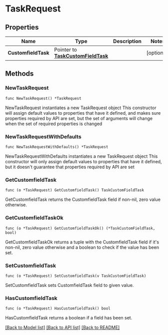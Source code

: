# TaskRequest

## Properties

Name | Type | Description | Notes
------------ | ------------- | ------------- | -------------
**CustomfieldTask** | Pointer to [**TaskCustomFieldTask**](task.CustomFieldTask.md) |  | [optional] 

## Methods

### NewTaskRequest

`func NewTaskRequest() *TaskRequest`

NewTaskRequest instantiates a new TaskRequest object
This constructor will assign default values to properties that have it defined,
and makes sure properties required by API are set, but the set of arguments
will change when the set of required properties is changed

### NewTaskRequestWithDefaults

`func NewTaskRequestWithDefaults() *TaskRequest`

NewTaskRequestWithDefaults instantiates a new TaskRequest object
This constructor will only assign default values to properties that have it defined,
but it doesn't guarantee that properties required by API are set

### GetCustomfieldTask

`func (o *TaskRequest) GetCustomfieldTask() TaskCustomFieldTask`

GetCustomfieldTask returns the CustomfieldTask field if non-nil, zero value otherwise.

### GetCustomfieldTaskOk

`func (o *TaskRequest) GetCustomfieldTaskOk() (*TaskCustomFieldTask, bool)`

GetCustomfieldTaskOk returns a tuple with the CustomfieldTask field if it's non-nil, zero value otherwise
and a boolean to check if the value has been set.

### SetCustomfieldTask

`func (o *TaskRequest) SetCustomfieldTask(v TaskCustomFieldTask)`

SetCustomfieldTask sets CustomfieldTask field to given value.

### HasCustomfieldTask

`func (o *TaskRequest) HasCustomfieldTask() bool`

HasCustomfieldTask returns a boolean if a field has been set.


[[Back to Model list]](../README.md#documentation-for-models) [[Back to API list]](../README.md#documentation-for-api-endpoints) [[Back to README]](../README.md)


